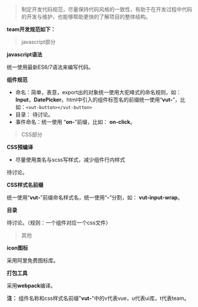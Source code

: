 > 制定开发代码规范，尽量保持代码风格的一致性，有助于在开发过程中代码的开发与维护，也能够帮助更快的了解项目的整体结构。

**team开发规范如下：**

> javascript部分

**javascript语法**

统一使用最新ES6/7语法来编写代码。

**组件规范**

 * 命名：简单，表意，export出的对象统一使用大驼峰式的命名规则，如：**Input**，**DatePicker**。html中引入的组件标签名的前缀统一使用“**vut-**”，比如：```<vut-button></vut-button>```
* 目录： 待讨论。
* 事件命名：统一使用 “**on-**”前缀，比如： **on-click**。

> CSS部分

**CSS预编译**

* 尽量使用类名与scss写样式，减少组件行内样式

待讨论。

**CSS样式名前缀**

统一使用“**vut-**”前缀命名样式名，统一使用“**-**”分割，如： **vut-input-wrap**。

**目录**

待讨论。（规则：一个组件对应一个css文件）

> 其他

**icon图标**

采用阿里免费图标库。

**打包工具**

采用**webpack**编译。


**注：** 组件名称和css样式名前缀"**vut-**"中的v代表vue，u代表ui库，t代表team。
